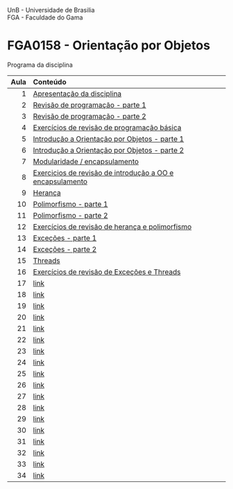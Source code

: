 UnB - Universidade de Brasilia  
FGA - Faculdade do Gama  
# FGA0158 - Orientação por Objetos


Programa da disciplina

**Aula**  | Conteúdo 
---------:|:----------
1         | [Apresentação da disciplina](aula1/)
2         | [Revisão de programação - parte 1](aula2/)
3         | [Revisão de programação - parte 2](aula3/)
4         | [Exercícios de revisão de programação básica](aula4/)
5         | [Introdução a Orientação por Objetos - parte 1](aula5/)
6         | [Introdução a Orientação por Objetos - parte 2](aula6/)
7         | [Modularidade / encapsulamento](aula7/)
8         | [Exercicios de revisão de introdução a OO e encapsulamento](aula8/)
9         | [Herança](aula9/)
10        | [Polimorfismo - parte 1](aula10/)
11        | [Polimorfismo - parte 2](aula11/)
12        | [Exercícios de revisão de herança e polimorfismo](aula12/)
13        | [Exceções - parte 1](aula13/)
14        | [Exceções - parte 2](aula14/)
15        | [Threads](aula15/)
16        | [Exercícios de revisão de Exceções e Threads](aula16/)
17        | [link](aula17/)
18        | [link](aula18/)
19        | [link](aula19/)
20        | [link](aula20/)
21        | [link](aula21/)
22        | [link](aula22/)
23        | [link](aula23/)
24        | [link](aula24/)
25        | [link](aula25/)
26        | [link](aula26/)
27        | [link](aula27/)
28        | [link](aula28/)
29        | [link](aula29/)
30        | [link](aula30/)
31        | [link](aula31/)
32        | [link](aula32/)
33        | [link](aula33/)
34        | [link](aula34/)


